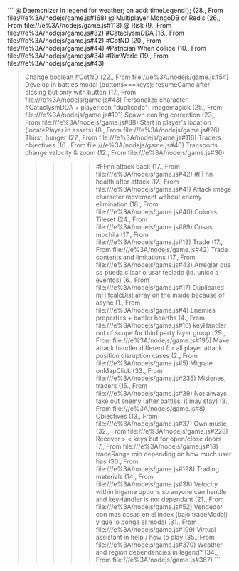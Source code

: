 ´´´
@ Daemonizer in legend for weather; on add: timeLegend(); (28., From file:///e%3A/nodejs/game.js#168)
@ Multiplayer MongoDB or Redis (26., From file:///e%3A/nodejs/game.js#113)
@ Risk (9., From file:///e%3A/nodejs/game.js#32)
#CataclysmDDA (18., From file:///e%3A/nodejs/game.js#42)
#CotND (20., From file:///e%3A/nodejs/game.js#44)
#Patrician When collide (10., From file:///e%3A/nodejs/game.js#34)
#RimWorld (19., From file:///e%3A/nodejs/game.js#43)
> Change boolean #CotND (22., From file:///e%3A/nodejs/game.js#54)
> Develop in battles modal (buttons===keys): resumeGame after closing but only with button (17., From file:///e%3A/nodejs/game.js#43)
> Personalize character #CataclysmDDA + playerIcon "duplicado": imagemagick (25., From file:///e%3A/nodejs/game.js#101)
> Spawn con lng correction (23., From file:///e%3A/nodejs/game.js#88)
> Start in player's location (locatePlayer in assets) (8., From file:///e%3A/nodejs/game.js#26)
> Thirst, hunger (27., From file:///e%3A/nodejs/game.js#116)
> Traders objectives (16., From file:///e%3A/nodejs/game.js#40)
> Transports change velocity & zoom (12., From file:///e%3A/nodejs/game.js#36)
>>>>> #FFnn attack back (17., From file:///e%3A/nodejs/game.js#42)
>>>>> #FFnn health after attack (17., From file:///e%3A/nodejs/game.js#41)
>>>>> Attack image character movement without enemy elimination (18., From file:///e%3A/nodejs/game.js#40)
>>>>> Colores Tileset (24., From file:///e%3A/nodejs/game.js#89)
>>>>> Cosas mochila (17., From file:///e%3A/nodejs/game.js#13)
>>>>> Trade (17., From file:///e%3A/nodejs/game.js#42)
>>>>> Trade contents and limitations (17., From file:///e%3A/nodejs/game.js#43)
Arreglar que se pueda clicar o usar teclado (id. unico a eventos) (6., From file:///e%3A/nodejs/game.js#17)
Duplicated mH.fcalcDist array on the inside because of async (1., From file:///e%3A/nodejs/game.js#4)
Enemies properties + battler hearths (4., From file:///e%3A/nodejs/game.js#10)
keyHandler out of scope for third party layer group (29., From file:///e%3A/nodejs/game.js#195)
Make attack handler different for all player attack position disruption cases (2., From file:///e%3A/nodejs/game.js#5)
Migrate onMapClick (33., From file:///e%3A/nodejs/game.js#235)
Misiones, traders (15., From file:///e%3A/nodejs/game.js#39)
Not always take out enemy (after battles, it may stay) (3., From file:///e%3A/nodejs/game.js#8)
Objectives (13., From file:///e%3A/nodejs/game.js#37)
Own music (32., From file:///e%3A/nodejs/game.js#228)
Recover > < keys but for open/close doors (7., From file:///e%3A/nodejs/game.js#18)
tradeRange min depending on how much user has (30., From file:///e%3A/nodejs/game.js#198)
Trading materials (14., From file:///e%3A/nodejs/game.js#38)
Velocity within ingame options so anyone can handle and keyHandler is not dependant (21., From file:///e%3A/nodejs/game.js#52)
Vendedor con mas cosas en el index (bajo tradeModal) y que lo ponga el modal (31., From file:///e%3A/nodejs/game.js#199)
Virtual assistant in help / how to play (35., From file:///e%3A/nodejs/game.js#370)
Weather and region dependencies in legend? (34., From file:///e%3A/nodejs/game.js#367)
´´´
